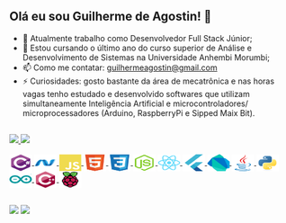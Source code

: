 ## Olá eu sou Guilherme de Agostin! 👋

- 🔭 Atualmente trabalho como Desenvolvedor Full Stack Júnior;
- 🌱 Estou cursando o último ano do curso superior de Análise e Desenvolvimento de Sistemas na Universidade Anhembi Morumbi;
- 📫 Como me contatar: guilhermeagostin@gmail.com
- ⚡ Curiosidades: gosto bastante da área de mecatrônica e nas horas vagas tenho estudado e desenvolvido softwares que utilizam simultaneamente Inteligência Artificial e microcontroladores/ microprocessadores (Arduino, RaspberryPi e Sipped Maix Bit).

##

<div align="left">
  <a href="https://github.com/GuilhermeAgostin">
  <img height="180em" src="https://github-readme-stats.vercel.app/api?username=GuilhermeAgostin&show_icons=true&title_color=fff&icon_color=4EA6FF&text_color=9f9f9f&bg_color=151515&include_all_commits=true&count_private=true"/>
  <img height="180em" src="https://github-readme-stats.vercel.app/api/top-langs/?username=GuilhermeAgostin&layout=compact&langs_count=7&title_color=fff&icon_color=4EA6FF&text_color=9f9f9f&bg_color=151515&"/>
</div>
<div style="display: inline_block"><br>
  <img align="center" alt="Agostin-Csharp" height="30" width="40" src="https://raw.githubusercontent.com/devicons/devicon/master/icons/csharp/csharp-original.svg">
  <img align="center" alt="Agostin-DotNet" height="30" width="40" src="https://raw.githubusercontent.com/devicons/devicon/master/icons/dot-net/dot-net-original.svg">
  <img align="center" alt="Agostin-Js" height="30" width="40" src="https://raw.githubusercontent.com/devicons/devicon/master/icons/javascript/javascript-plain.svg">
  <img align="center" alt="Agostin-HTML" height="30" width="40" src="https://raw.githubusercontent.com/devicons/devicon/master/icons/html5/html5-original.svg">
  <img align="center" alt="Agostin-CSS" height="30" width="40" src="https://raw.githubusercontent.com/devicons/devicon/master/icons/css3/css3-original.svg">
  <img align="center" alt="Agostin-NodeJs" height="30" width="40" src="https://raw.githubusercontent.com/devicons/devicon/master/icons/nodejs/nodejs-original.svg">
  <img align="center" alt="Agostin-React" height="30" width="40" src="https://raw.githubusercontent.com/devicons/devicon/master/icons/react/react-original.svg">
  <img align="center" alt="Agostin-Flutter" height="30" width="40" src="https://raw.githubusercontent.com/devicons/devicon/master/icons/flutter/flutter-original.svg">
  <img align="center" alt="Agostin-Dart" height="30" width="40" src="https://raw.githubusercontent.com/devicons/devicon/master/icons/dart/dart-original.svg">
  <img align="center" alt="Agostin-Java" height="30" width="40" src="https://raw.githubusercontent.com/devicons/devicon/master/icons/java/java-original.svg">
  <img align="center" alt="Agostin-Python" height="30" width="40" src="https://raw.githubusercontent.com/devicons/devicon/master/icons/python/python-original.svg">
  <img align="center" alt="Agostin-Arduino" height="30" width="40" src="https://raw.githubusercontent.com/devicons/devicon/master/icons/arduino/arduino-original.svg">
  <img align="center" alt="Agostin-CPlusPlus" height="30" width="40" src="https://raw.githubusercontent.com/devicons/devicon/master/icons/cplusplus/cplusplus-original.svg">
  <img align="center" alt="Agostin-RaspberryPi" height="30" width="40" src="https://raw.githubusercontent.com/devicons/devicon/master/icons/raspberrypi/raspberrypi-original.svg">

</div>
  
  ##
 
<div> 
  
  <a href = "mailto:guilhermeagostin@gmail.com"><img src="https://img.shields.io/badge/-Gmail-%23333?style=for-the-badge&logo=gmail&logoColor=white" target="_blank"></a>
  <a href="https://www.linkedin.com/in/guilherme-agostin-90ba6169/" target="_blank"><img src="https://img.shields.io/badge/-LinkedIn-%230077B5?style=for-the-badge&logo=linkedin&logoColor=white" target="_blank"></a> 
  
</div>
